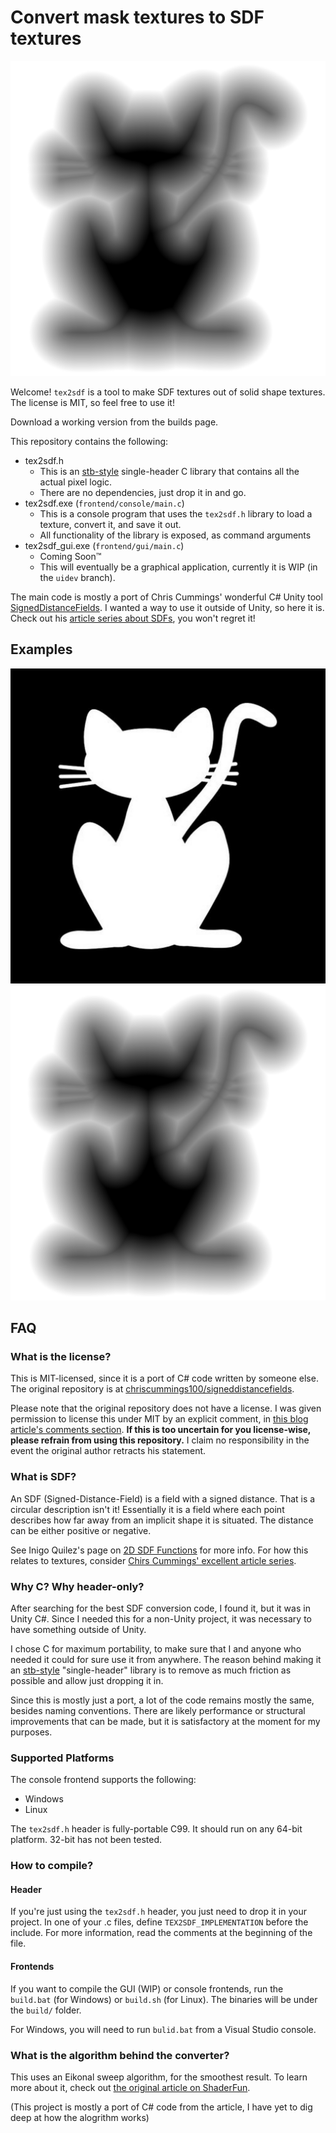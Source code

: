 # Convert mask textures to SDF textures

![Cat SDF](test_assets/cathires_sdf.png)

Welcome! `tex2sdf` is a tool to make SDF textures out of solid shape textures.
The license is MIT, so feel free to use it!

Download a working version from the builds page.

This repository contains the following:
* tex2sdf.h
    * This is an [stb-style](https://github.com/nothings/stb) single-header C library that contains all the actual pixel logic.
    * There are no dependencies, just drop it in and go.
* tex2sdf.exe (`frontend/console/main.c`)
    * This is a console program that uses the `tex2sdf.h` library to load a texture, convert it, and save it out.
    * All functionality of the library is exposed, as command arguments
* tex2sdf_gui.exe (`frontend/gui/main.c`)
    * Coming Soon™
    * This will eventually be a graphical application, currently it is WIP (in the `uidev` branch).

The main code is mostly a port of Chris Cummings' wonderful C# Unity tool [SignedDistanceFields](github.com/chriscummings100/signeddistancefields).
I wanted a way to use it outside of Unity, so here it is.
Check out his [article series about SDFs](https://shaderfun.com/2018/03/23/signed-distance-fields-part-1-unsigned-distance-fields/), you won't regret it!

## Examples

![Cat Mask](test_assets/cathires.jpg)
![Cat SDF](test_assets/cathires_sdf.png)

## FAQ

### What is the license?

This is MIT-licensed, since it is a port of C# code written by someone else.
The original repository is at [chriscummings100/signeddistancefields](github.com/chriscummings100/signeddistancefields).

Please note that the original repository does not have a license.
I was given permission to license this under MIT by an explicit comment, in [this blog article's comments section](https://shaderfun.com/2018/07/23/signed-distance-fields-part-8-gradients-bevels-and-noise/).
**If this is too uncertain for you license-wise, please refrain from using this repository.**
I claim no responsibility in the event the original author retracts his statement.

### What is SDF?

An SDF (Signed-Distance-Field) is a field with a signed distance.
That is a circular description isn't it!
Essentially it is a field where each point describes how far away from an implicit shape it is situated.
The distance can be either positive or negative.

See Inigo Quilez's page on [2D SDF Functions](https://iquilezles.org/articles/distfunctions2d/) for more info.
For how this relates to textures, consider [Chirs Cummings' excellent article series](https://shaderfun.com/2018/07/23/signed-distance-fields-part-8-gradients-bevels-and-noise/).

### Why C? Why header-only?

After searching for the best SDF conversion code, I found it, but it was in Unity C#.
Since I needed this for a non-Unity project, it was necessary to have something outside of Unity.

I chose C for maximum portability, to make sure that I and anyone who needed it could for sure use it from anywhere.
The reason behind making it an [stb-style](https://github.com/nothings/stb) "single-header" library is to remove as much friction as possible and allow just dropping it in.

Since this is mostly just a port, a lot of the code remains mostly the same, besides naming conventions.
There are likely performance or structural improvements that can be made, but it is satisfactory at the moment for my purposes.

### Supported Platforms

The console frontend supports the following:
* Windows
* Linux

The `tex2sdf.h` header is fully-portable C99.
It should run on any 64-bit platform. 32-bit has not been tested.

### How to compile?

#### Header

If you're just using the `tex2sdf.h` header, you just need to drop it in your project.
In one of your .c files, define `TEX2SDF_IMPLEMENTATION` before the include.
For more information, read the comments at the beginning of the file.

#### Frontends

If you want to compile the GUI (WIP) or console frontends, run the `build.bat` (for Windows) or `build.sh` (for Linux).
The binaries will be under the `build/` folder.

For Windows, you will need to run `bulid.bat` from a Visual Studio console.

### What is the algorithm behind the converter?

This uses an Eikonal sweep algorithm, for the smoothest result.
To learn more about it, check out [the original article on ShaderFun](https://shaderfun.com/2018/07/23/signed-distance-fields-part-8-gradients-bevels-and-noise/).

(This project is mostly a port of C# code from the article, I have yet to dig deep at how the alogrithm works)
